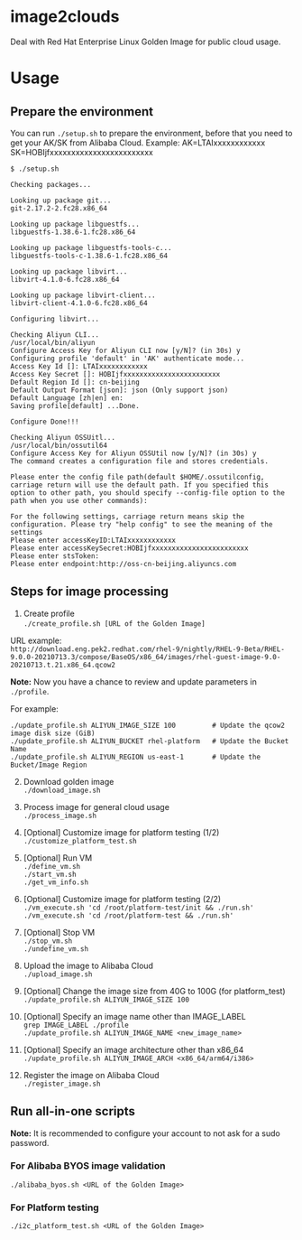 # image2clouds
Deal with Red Hat Enterprise Linux Golden Image for public cloud usage.

# Usage

## Prepare the environment
You can run `./setup.sh` to prepare the environment, before that you need to get your AK/SK from Alibaba Cloud.
Example: AK=LTAIxxxxxxxxxxxx SK=HOBIjfxxxxxxxxxxxxxxxxxxxxxxxx

```
$ ./setup.sh 

Checking packages...

Looking up package git...
git-2.17.2-2.fc28.x86_64

Looking up package libguestfs...
libguestfs-1.38.6-1.fc28.x86_64

Looking up package libguestfs-tools-c...
libguestfs-tools-c-1.38.6-1.fc28.x86_64

Looking up package libvirt...
libvirt-4.1.0-6.fc28.x86_64

Looking up package libvirt-client...
libvirt-client-4.1.0-6.fc28.x86_64

Configuring libvirt...

Checking Aliyun CLI...
/usr/local/bin/aliyun
Configure Access Key for Aliyun CLI now [y/N]? (in 30s) y
Configuring profile 'default' in 'AK' authenticate mode...
Access Key Id []: LTAIxxxxxxxxxxxx
Access Key Secret []: HOBIjfxxxxxxxxxxxxxxxxxxxxxxxx
Default Region Id []: cn-beijing
Default Output Format [json]: json (Only support json)
Default Language [zh|en] en: 
Saving profile[default] ...Done.

Configure Done!!!

Checking Aliyun OSSUitl...
/usr/local/bin/ossutil64
Configure Access Key for Aliyun OSSUtil now [y/N]? (in 30s) y
The command creates a configuration file and stores credentials.

Please enter the config file path(default $HOME/.ossutilconfig, carriage return will use the default path. If you specified this option to other path, you should specify --config-file option to the path when you use other commands):

For the following settings, carriage return means skip the configuration. Please try "help config" to see the meaning of the settings
Please enter accessKeyID:LTAIxxxxxxxxxxxx
Please enter accessKeySecret:HOBIjfxxxxxxxxxxxxxxxxxxxxxxxx
Please enter stsToken:
Please enter endpoint:http://oss-cn-beijing.aliyuncs.com 
```

## Steps for image processing
1. Create profile  
`./create_profile.sh [URL of the Golden Image]`  

URL example:  
`http://download.eng.pek2.redhat.com/rhel-9/nightly/RHEL-9-Beta/RHEL-9.0.0-20210713.3/compose/BaseOS/x86_64/images/rhel-guest-image-9.0-20210713.t.21.x86_64.qcow2`

**Note:** Now you have a chance to review and update parameters in `./profile`.

For example:
```
./update_profile.sh ALIYUN_IMAGE_SIZE 100         # Update the qcow2 image disk size (GiB)
./update_profile.sh ALIYUN_BUCKET rhel-platform   # Update the Bucket Name
./update_profile.sh ALIYUN_REGION us-east-1       # Update the Bucket/Image Region 
```

2. Download golden image  
`./download_image.sh`

3. Process image for general cloud usage  
`./process_image.sh`

4. [Optional] Customize image for platform testing (1/2)  
`./customize_platform_test.sh`

5. [Optional] Run VM  
`./define_vm.sh`  
`./start_vm.sh`  
`./get_vm_info.sh`  

6. [Optional] Customize image for platform testing (2/2)  
`./vm_execute.sh 'cd /root/platform-test/init && ./run.sh'`  
`./vm_execute.sh 'cd /root/platform-test && ./run.sh'`

7. [Optional] Stop VM  
`./stop_vm.sh`  
`./undefine_vm.sh`

8. Upload the image to Alibaba Cloud  
`./upload_image.sh`

9. [Optional] Change the image size from 40G to 100G (for platform_test)  
`./update_profile.sh ALIYUN_IMAGE_SIZE 100`

10. [Optional] Specify an image name other than IMAGE_LABEL  
`grep IMAGE_LABEL ./profile`  
`./update_profile.sh ALIYUN_IMAGE_NAME <new_image_name>`

11. [Optional] Specify an image architecture other than x86_64 
`./update_profile.sh ALIYUN_IMAGE_ARCH <x86_64/arm64/i386>`

11.  Register the image on Alibaba Cloud  
`./register_image.sh`

## Run all-in-one scripts

**Note:** It is recommended to configure your account to not ask for a sudo password.

### For Alibaba BYOS image validation
`./alibaba_byos.sh <URL of the Golden Image>`

### For Platform testing  
`./i2c_platform_test.sh <URL of the Golden Image>`


